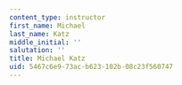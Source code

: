 ```yaml
---
content_type: instructor
first_name: Michael
last_name: Katz
middle_initial: ''
salutation: ''
title: Michael Katz
uid: 5467c6e9-73ac-b623-102b-08c23f560747
---
```

